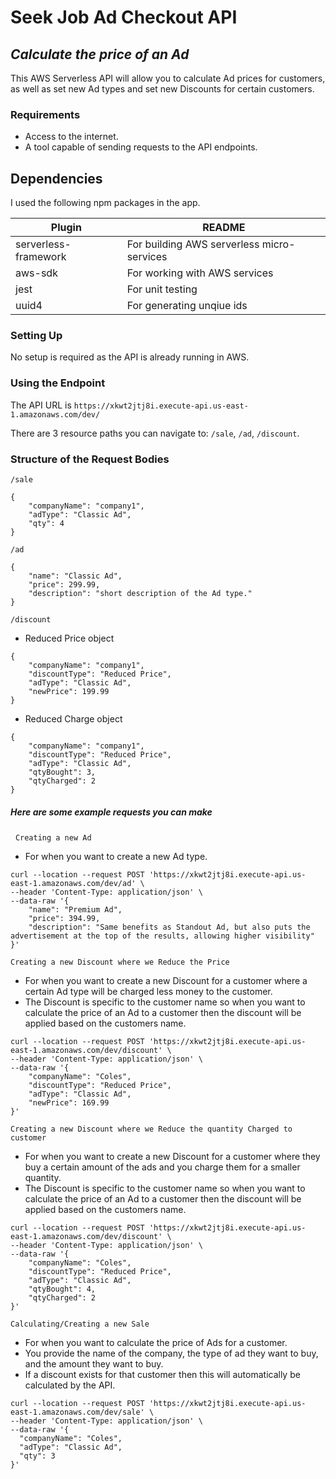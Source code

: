 # Seek Job Ad Checkout API
## _Calculate the price of an Ad_

This AWS Serverless API will allow you to calculate Ad prices for customers, as well as set new Ad types and set new Discounts for certain customers. 

### Requirements

- Access to the internet.
- A tool capable of sending requests to the API endpoints.

## Dependencies

I used the following npm packages in the app.

| Plugin | README |
| ------ | ------ |
| serverless-framework | For building AWS serverless micro-services |
| aws-sdk | For working with AWS services |
| jest | For unit testing |
| uuid4 | For generating unqiue ids |

### Setting Up

No setup is required as the API is already running in AWS.

### Using the Endpoint

The API URL is `https://xkwt2jtj8i.execute-api.us-east-1.amazonaws.com/dev/`

There are 3 resource paths you can navigate to: `/sale`, `/ad`, `/discount`.

### Structure of the Request Bodies

`/sale`

```
{
    "companyName": "company1",
    "adType": "Classic Ad",
    "qty": 4
}
```

`/ad`

```
{
    "name": "Classic Ad",
    "price": 299.99,
    "description": "short description of the Ad type."
}
```

`/discount`
- Reduced Price object
```
{
    "companyName": "company1",
    "discountType": "Reduced Price",
    "adType": "Classic Ad",
    "newPrice": 199.99
}
```
- Reduced Charge object
```
{
    "companyName": "company1",
    "discountType": "Reduced Price",
    "adType": "Classic Ad",
    "qtyBought": 3,
    "qtyCharged": 2
}
```

##### Here are some example requests you can make
&nbsp;
`Creating a new Ad`
- For when you want to create a new Ad type.
```
curl --location --request POST 'https://xkwt2jtj8i.execute-api.us-east-1.amazonaws.com/dev/ad' \
--header 'Content-Type: application/json' \
--data-raw '{
    "name": "Premium Ad",
    "price": 394.99,
    "description": "Same benefits as Standout Ad, but also puts the advertisement at the top of the results, allowing higher visibility"
}'
```
`Creating a new Discount where we Reduce the Price`
- For when you want to create a new Discount for a customer where a certain Ad type will be charged less money to the customer.
- The Discount is specific to the customer name so when you want to calculate the price of an Ad to a customer then the discount will be applied based on the customers name.
```
curl --location --request POST 'https://xkwt2jtj8i.execute-api.us-east-1.amazonaws.com/dev/discount' \
--header 'Content-Type: application/json' \
--data-raw '{
    "companyName": "Coles",
    "discountType": "Reduced Price",
    "adType": "Classic Ad",
    "newPrice": 169.99
}'
```
`Creating a new Discount where we Reduce the quantity Charged to customer`
- For when you want to create a new Discount for a customer where they buy a certain amount of the ads and you charge them for a smaller quantity.
- The Discount is specific to the customer name so when you want to calculate the price of an Ad to a customer then the discount will be applied based on the customers name.
```
curl --location --request POST 'https://xkwt2jtj8i.execute-api.us-east-1.amazonaws.com/dev/discount' \
--header 'Content-Type: application/json' \
--data-raw '{
    "companyName": "Coles",
    "discountType": "Reduced Price",
    "adType": "Classic Ad",
    "qtyBought": 4,
    "qtyCharged": 2
}'
```
`Calculating/Creating a new Sale`
- For when you want to calculate the price of Ads for a customer.
- You provide the name of the company, the type of ad they want to buy, and the amount they want to buy.
- If a discount exists for that customer then this will automatically be calculated by the API.
```
curl --location --request POST 'https://xkwt2jtj8i.execute-api.us-east-1.amazonaws.com/dev/sale' \
--header 'Content-Type: application/json' \
--data-raw '{
  "companyName": "Coles",
  "adType": "Classic Ad",
  "qty": 3    
}'
```
